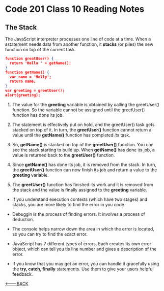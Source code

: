 # Code 201 Class 10 Reading Notes

## The Stack

The JavaScript interpreter processes one line of code at a time. When a sstatement needs data from another function, it **stacks** (or piles) the new function on top of the current task.

```json
function greatUser() {
  return 'Hello ' + getName();
}
function getName() {
  var name = 'Molly';
  return name;
}
var greeting = greetUser();
alert(greeting);
```

1) The value for the **greeting** variable is obtained by calling the greetUser() function. So the variable cannot be assigned until the greetUser() function has done its job.

2) The statement is effectively put on hold, and the greetUser() task gets stacked on top of it. In turn, the **greetUser()**
function cannot return a value until the **getName()** function has completed *its* task.

3) So, **getName()** is stacked on top of the **greetUser()** function. You can see the stack starting to build up. When **getName()** has done its job, a value is returned back to the **greetUser()** function.

4) Since **getName()** has done its job, it is removed from the stack. In turn, the **greetUser()** function can now finish its job and return a value to the **greeting** variable.

5) The **greetUser()** function has finished its work and it is removed from the stack and the value is finally assigned to the **greeting** variable.

* If you understand execution contexts (which have two stages) and stacks, you are more likely to find the error in you code.

* Debuggin is the process of finding errors. It involves a process of deduction.

* The console helps narrow down the area in which the error is located, so you can try to find the exact error.

* JavaScript has 7 different types of errors. Each creates its own error object, which can tell you tis line number and gives a description of the error.

* If you know that you may get an error, you can handle it gracefully using the **try, catch, finally** statements. Use them to give your users helpful feedback.

[<---BACK](README.md)
